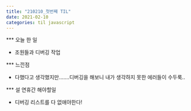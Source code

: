 ```yaml
---
title: "210210_첫번째 TIL"
date: 2021-02-10 
categories: til javascript
---
```


*** 오늘 한 일
- 조원들과 디버깅 작업

*** 느낀점 
- 다했다고 생각했지만.......디버깅을 해보니 내가 생각하지 못한 에러들이 수두룩..


*** 설 연휴간 해야할일
- 디버깅 리스트를 다 없애야한다!
